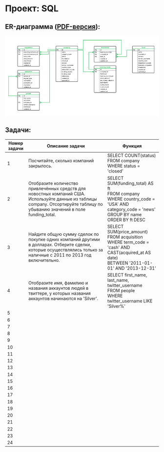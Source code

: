 # Проект: SQL
## ER-диаграмма ([PDF-версия](/6.SQL/er.pdf)):
![ER-диаграмма](/6.SQL/er_image.PNG)
## Задачи:
| Номер задачи | Описание задачи | Функция                                                     |
|---------------|-------------------|------------------------------------------------------------------|
|1              |Посчитайте, сколько компаний закрылось.|SELECT COUNT(status)<br/>FROM company<br/>WHERE status = 'closed'|
|2              |Отобразите количество привлечённых средств для новостных компаний США. Используйте данные из таблицы company. Отсортируйте таблицу по убыванию значений в поле funding_total.|SELECT SUM(funding_total) AS ft<br/>FROM company<br/>WHERE country_code = 'USA' AND category_code = 'news'<br/>GROUP BY name<br/>ORDER BY ft DESC|
|3              |Найдите общую сумму сделок по покупке одних компаний другими в долларах. Отберите сделки, которые осуществлялись только за наличные с 2011 по 2013 год включительно.|SELECT SUM(price_amount)<br/>FROM acquisition<br/>WHERE term_code = 'cash' AND CAST(acquired_at AS date)<br/>BETWEEN '2011-01-01' AND '2013-12-31'|
|4              |Отобразите имя, фамилию и названия аккаунтов людей в твиттере, у которых названия аккаунтов начинаются на 'Silver'.|SELECT first_name, last_name, twitter_username<br/>FROM people<br/>WHERE twitter_username LIKE 'Silver%'|
|5              |||
|6              |||
|7              |||
|8              |||
|9              |||
|10             |||
|11             |||
|12             |||
|13             |||
|14             |||
|15             |||
|16             |||
|17             |||
|18             |||
|19             |||
|20             |||
|21             |||
|22             |||
|23             |||
|24             |||
